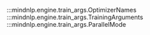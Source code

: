 :::mindnlp.engine.train_args.OptimizerNames
:::mindnlp.engine.train_args.TrainingArguments
:::mindnlp.engine.train_args.ParallelMode